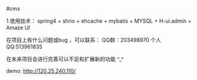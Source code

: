 #cms 

1.使用技术：
spring4 + shrio + ehcache + mybatis + MYSQL + H-ui.admin + Amaze UI



在项目上有什么问题或bug ，可以联系：
QQ群：203498970
个人QQ:513961835

在未来项目会进行完善可以不足和扩展新的功能 ^_^  

demo: http://120.25.240.110/
